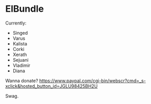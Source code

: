 # ElBundle


Currently:

- Singed
- Varus
- Kalista
- Corki
- Xerath
- Sejuani
- Vladimir
- Diana 

Wanna donate? https://www.paypal.com/cgi-bin/webscr?cmd=_s-xclick&hosted_button_id=JGLU98425BH2U

Swag.
